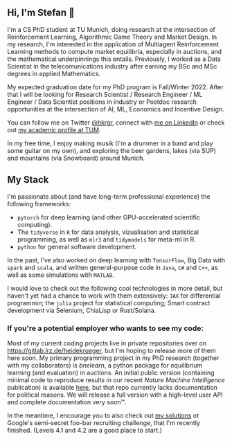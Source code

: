 ## Hi, I'm Stefan 👋

I'm a CS PhD student at TU Munich, doing research at the intersection of Reinforcement Learning, Algorithmic Game Theory and Market Design.
In my research, I'm interested in the application of Multiagent Reinforcement Learning methods to compute market equilibria, especially in auctions, and the mathematical underpinnings this entails. Previously, I worked as a Data Scientist in the telecomunications industry after earning my BSc and MSc degrees in applied Mathematics.

My expected graduation date for my PhD program is Fall/Winter 2022. After that I will be looking for Research Scientist / Research Engineer / ML Engineer / Data Scientist positions in industry or Postdoc research opportunities at the intersection of AI, ML, Economics and Incentive Design.

You can follow me on Twitter [@hkrgr](https://twitter.com/hdkrgr), connect with [me on LinkedIn](https://www.linkedin.com/in/heidekrueger/) or check out [my academic profile at TUM](https://www.in.tum.de/en/dss/members/stefan-heidekrueger/).

In my free time, I enjoy making musik (I'm a drummer in a band and play some guitar on my own), and exploring the beer gardens, lakes (via SUP) and mountains (via Snowboard) around Munich.

## My Stack

I'm passionate about (and have long-term professional experience) the following frameworks:

* `pytorch` for deep learning (and other GPU-accelerated scientific computing).
* The `tidyverse` in `R` for data analysis, vizualisation and statistical programming, as well as `mlr3` and `tidymodels` for meta-ml in R. 
* `python` for general software development.

In the past, I've also worked on deep learning with `TensorFlow`, Big Data with `spark` and `scala`, and written general-purpose code in `Java`, `C#` and `C++`, as well as some simulations with `MATLAB`. 

I would love to check out the following cool technologies in more detail, but haven't yet had a chance to work with them extensively: `JAX` for differential programmin; the `julia` project for statistical computing; Smart contract development via Selenium, ChiaLisp or Rust/Solana. 


### If you're a potential employer who wants to see my code:

Most of my current coding projects live in private repositories over on https://gitlab.lrz.de/heidekrueger, but I'm hoping to release more of them here soon.
My primary programming project in my PhD research (together with my collaborators) is _bnelearn_, a python package for equilibrium learning (and evaluation) in auctions. An initial public version (containing minimal code to reproduce results in our recent _Nature Machine Intelligence_ publication) is available [here](https://github.com/heidekrueger/bnelearn), but that repo currently lacks documentation for political reasons. We will release a full version with a high-level user API and complete documentation very soon™.

In the meantime, I encourage you to also check out [my solutions](https://github.com/heidekrueger/f00b4r-Challenge) ot Google's semi-secret foo-bar recruiting challenge, that I'm recently finished. (Levels 4.1 and 4.2 are a good place to start.)

